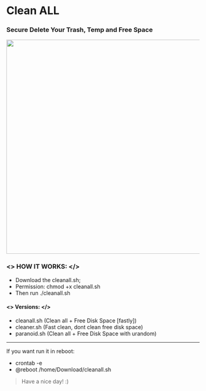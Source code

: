# Clean ALL
### Secure Delete Your Trash, Temp and Free Space
<img src="https://user-images.githubusercontent.com/86272521/158074934-902f1763-f3d0-4258-919a-d3fb2992e6c2.png" width="600" height="560"/>

### <> HOW IT WORKS: </>

- Download the cleanall.sh;
- Permission: chmod +x cleanall.sh
- Then run ./cleanall.sh  
#### <> Versions: </>
 - cleanall.sh (Clean all + Free Disk Space [fastly])
 - cleaner.sh (Fast clean, dont clean free disk space)
 - paranoid.sh (Clean all + Free Disk Space with urandom)
_______________________________________________________

If you want run it in reboot:
- crontab -e
- @reboot /home/Download/cleanall.sh
 > Have a nice day! :)
